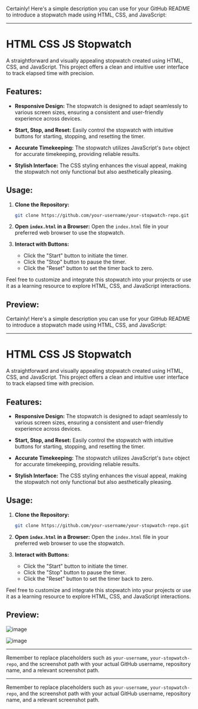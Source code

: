Certainly! Here's a simple description you can use for your GitHub README to introduce a stopwatch made using HTML, CSS, and JavaScript:

---

# HTML CSS JS Stopwatch

A straightforward and visually appealing stopwatch created using HTML, CSS, and JavaScript. This project offers a clean and intuitive user interface to track elapsed time with precision.

## Features:

- **Responsive Design:** The stopwatch is designed to adapt seamlessly to various screen sizes, ensuring a consistent and user-friendly experience across devices.

- **Start, Stop, and Reset:** Easily control the stopwatch with intuitive buttons for starting, stopping, and resetting the timer.

- **Accurate Timekeeping:** The stopwatch utilizes JavaScript's `Date` object for accurate timekeeping, providing reliable results.

- **Stylish Interface:** The CSS styling enhances the visual appeal, making the stopwatch not only functional but also aesthetically pleasing.

## Usage:

1. **Clone the Repository:**
   ```bash
   git clone https://github.com/your-username/your-stopwatch-repo.git
   ```

2. **Open `index.html` in a Browser:**
   Open the `index.html` file in your preferred web browser to use the stopwatch.

3. **Interact with Buttons:**
   - Click the "Start" button to initiate the timer.
   - Click the "Stop" button to pause the timer.
   - Click the "Reset" button to set the timer back to zero.

Feel free to customize and integrate this stopwatch into your projects or use it as a learning resource to explore HTML, CSS, and JavaScript interactions.

## Preview:
Certainly! Here's a simple description you can use for your GitHub README to introduce a stopwatch made using HTML, CSS, and JavaScript:

---

# HTML CSS JS Stopwatch

A straightforward and visually appealing stopwatch created using HTML, CSS, and JavaScript. This project offers a clean and intuitive user interface to track elapsed time with precision.

## Features:

- **Responsive Design:** The stopwatch is designed to adapt seamlessly to various screen sizes, ensuring a consistent and user-friendly experience across devices.

- **Start, Stop, and Reset:** Easily control the stopwatch with intuitive buttons for starting, stopping, and resetting the timer.

- **Accurate Timekeeping:** The stopwatch utilizes JavaScript's `Date` object for accurate timekeeping, providing reliable results.

- **Stylish Interface:** The CSS styling enhances the visual appeal, making the stopwatch not only functional but also aesthetically pleasing.

## Usage:

1. **Clone the Repository:**
   ```bash
   git clone https://github.com/your-username/your-stopwatch-repo.git
   ```

2. **Open `index.html` in a Browser:**
   Open the `index.html` file in your preferred web browser to use the stopwatch.

3. **Interact with Buttons:**
   - Click the "Start" button to initiate the timer.
   - Click the "Stop" button to pause the timer.
   - Click the "Reset" button to set the timer back to zero.

Feel free to customize and integrate this stopwatch into your projects or use it as a learning resource to explore HTML, CSS, and JavaScript interactions.

## Preview:

![image](https://github.com/wasim0009/PRODIGY_WD_02/assets/117257818/f0ccfb7d-796d-42c9-a8bc-4a5f389ec37a)

![image](https://github.com/wasim0009/PRODIGY_WD_02/assets/117257818/c0e95e9d-5ab1-4c62-b930-2ae77d50a930)


---

Remember to replace placeholders such as `your-username`, `your-stopwatch-repo`, and the screenshot path with your actual GitHub username, repository name, and a relevant screenshot path.

---

Remember to replace placeholders such as `your-username`, `your-stopwatch-repo`, and the screenshot path with your actual GitHub username, repository name, and a relevant screenshot path.

